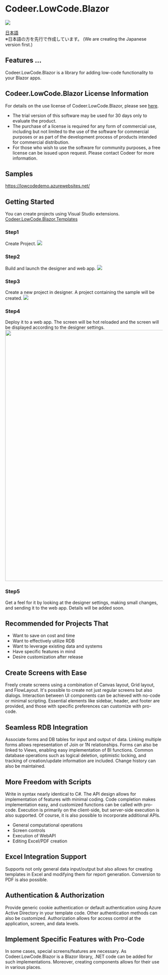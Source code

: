 # Codeer.LowCode.Blazor
<img src="/Image/lc_logo.png">

[日本語](JP/README.md)<br/>
※日本語の方を先行で作成しています。
(We are creating the Japanese version first.)

## Features ...
Codeer.LowCode.Blazor is a library for adding low-code functionality to your Blazor apps.

## Codeer.LowCode.Blazor License Information
For details on the use license of Codeer.LowCode.Blazor, please see [here](https://www.nuget.org/packages/Codeer.LowCode.Blazor/1.0.9/License).<br/>
- The trial version of this software may be used for 30 days only to evaluate the product.
- The purchase of a license is required for any form of commercial use, including but not limited to the use of the software for commercial purposes or as part of the development process of products intended for commercial distribution.
- For those who wish to use the software for community purposes, a free license can be issued upon request. Please contact Codeer for more information.

## Samples
https://lowcodedemo.azurewebsites.net/

## Getting Started
You can create projects using Visual Studio extensions.<br/>
[Codeer.LowCode.Blazor.Templates](https://marketplace.visualstudio.com/items?itemName=Codeer.LowCodeBlazor)

### Step1
Create Project.
<img src="Image/step1.png">

### Step2
Build and launch the designer and web app.
<img src="Image/step2.png">

### Step3
Create a new project in designer.
A project containing the sample will be created.
<img src="Image/step3.png">

### Step4
Deploy it to a web app. The screen will be hot reloaded and the screen will be displayed according to the designer settings.
<img src="Image/step4.png" width="800">

### Step5
Get a feel for it by looking at the designer settings, making small changes, and sending it to the web app. Details will be added soon.

## Recommended for Projects That

- Want to save on cost and time
- Want to effectively utilize RDB
- Want to leverage existing data and systems
- Have specific features in mind
- Desire customization after release

## Create Screens with Ease

Freely create screens using a combination of Canvas layout, Grid layout, and FlowLayout. It's possible to create not just regular screens but also dialogs. Interaction between UI components can be achieved with no-code or minimal scripting. Essential elements like sidebar, header, and footer are provided, and those with specific preferences can customize with pro-code.

## Seamless RDB Integration

Associate forms and DB tables for input and output of data. Linking multiple forms allows representation of Join or 1N relationships. Forms can also be linked to Views, enabling easy implementation of BI functions. Common database operations such as logical deletion, optimistic locking, and tracking of creation/update information are included. Change history can also be maintained.

## More Freedom with Scripts

Write in syntax nearly identical to C#. The API design allows for implementation of features with minimal coding. Code completion makes implementation easy, and customized functions can be called with pro-code. Execution is primarily on the client-side, but server-side execution is also supported. Of course, it is also possible to incorporate additional APIs.

- General computational operations
- Screen controls
- Execution of WebAPI
- Editing Excel/PDF creation

## Excel Integration Support

Supports not only general data input/output but also allows for creating templates in Excel and modifying them for report generation. Conversion to PDF is also possible.

## Authentication & Authorization

Provide generic cookie authentication or default authentication using Azure Active Directory in your template code. Other authentication methods can also be customized. Authorization allows for access control at the application, screen, and data levels.

## Implement Specific Features with Pro-Code

In some cases, special screens/features are necessary. As Codeer.LowCode.Blazor is a Blazor library, .NET code can be added for such implementations. Moreover, creating components allows for their use in various places.

